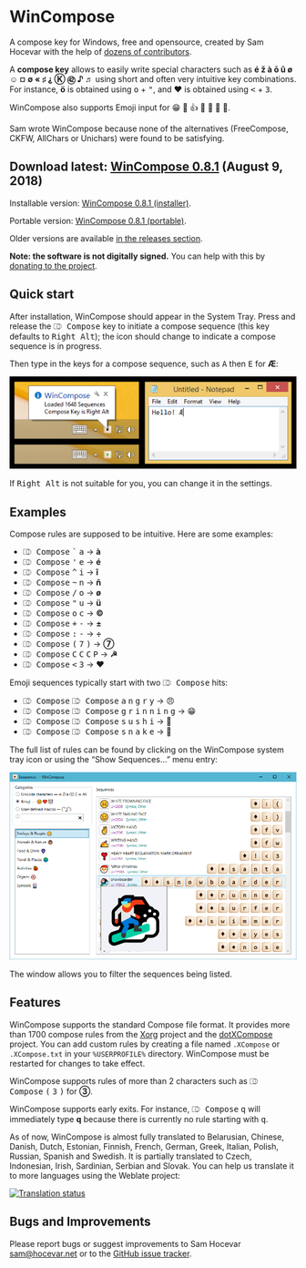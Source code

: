 ﻿WinCompose
==========

A compose key for Windows, free and opensource, created by Sam Hocevar
with the help of [dozens of contributors](https://github.com/samhocevar/wincompose/graphs/contributors).

A **compose key** allows to easily write special characters such as **é
ž à ō û ø ☺ ¤ ∅ « ♯ ⸘ Ⓚ ㊷ ♪ ♬** using short and often
very intuitive key combinations. For instance, **ö** is obtained using
<kbd>o</kbd> + <kbd>"</kbd>, and **♥** is obtained using <kbd>&lt;</kbd>
\+ <kbd>3</kbd>.

WinCompose also supports Emoji input for 😁 👻 👍 💩 🎁 🌹 🐊.

Sam wrote WinCompose because none of the alternatives (FreeCompose,
CKFW, AllChars or Unichars) were found to be satisfying.

Download latest: [WinCompose 0.8.1](https://github.com/samhocevar/wincompose/releases/download/v0.8.1/WinCompose-Setup-0.8.1.exe) (August 9, 2018)
-----------------------------------

Installable version: [WinCompose 0.8.1 (installer)](https://github.com/samhocevar/wincompose/releases/download/v0.8.1/WinCompose-Setup-0.8.1.exe).

Portable version: [WinCompose 0.8.1 (portable)](https://github.com/samhocevar/wincompose/releases/download/v0.8.1/WinCompose-NoInstall-0.8.1.zip).

Older versions are available [in the releases section](https://github.com/samhocevar/wincompose/releases/).

**Note: the software is not digitally signed.** You can help with this by [donating to the project](http://wincompose.info/donate/).

Quick start
-----------

After installation, WinCompose should appear in the System Tray. Press and
release the <kbd>⎄ Compose</kbd> key to initiate a compose sequence (this key
defaults to <kbd>Right Alt</kbd>); the icon should change to indicate a compose
sequence is in progress.

Then type in the keys for a compose sequence, such as <kbd>A</kbd> then
<kbd>E</kbd> for **Æ**:

![Quick Launch](/web/shot1.png)

If <kbd>Right Alt</kbd> is not suitable for you, you can change it in the settings.

Examples
--------

Compose rules are supposed to be intuitive. Here are some examples:

 - <kbd>⎄ Compose</kbd> <kbd>\`</kbd> <kbd>a</kbd> → **à**
 - <kbd>⎄ Compose</kbd> <kbd>'</kbd> <kbd>e</kbd> → **é**
 - <kbd>⎄ Compose</kbd> <kbd>^</kbd> <kbd>i</kbd> → **î**
 - <kbd>⎄ Compose</kbd> <kbd>~</kbd> <kbd>n</kbd> → **ñ**
 - <kbd>⎄ Compose</kbd> <kbd>/</kbd> <kbd>o</kbd> → **ø**
 - <kbd>⎄ Compose</kbd> <kbd>"</kbd> <kbd>u</kbd> → **ü**
 - <kbd>⎄ Compose</kbd> <kbd>o</kbd> <kbd>c</kbd> → **©**
 - <kbd>⎄ Compose</kbd> <kbd>+</kbd> <kbd>-</kbd> → **±**
 - <kbd>⎄ Compose</kbd> <kbd>:</kbd> <kbd>-</kbd> → **÷**
 - <kbd>⎄ Compose</kbd> <kbd>(</kbd> <kbd>7</kbd> <kbd>)</kbd> → **⑦**
 - <kbd>⎄ Compose</kbd> <kbd>C</kbd> <kbd>C</kbd> <kbd>C</kbd> <kbd>P</kbd> → **☭**
 - <kbd>⎄ Compose</kbd> <kbd>&lt;</kbd> <kbd>3</kbd> → **♥**

Emoji sequences typically start with two  <kbd>⎄ Compose</kbd> hits:

 - <kbd>⎄ Compose</kbd> <kbd>⎄ Compose</kbd> <kbd>a</kbd> <kbd>n</kbd> <kbd>g</kbd> <kbd>r</kbd> <kbd>y</kbd> → 😠
 - <kbd>⎄ Compose</kbd> <kbd>⎄ Compose</kbd> <kbd>g</kbd> <kbd>r</kbd> <kbd>i</kbd> <kbd>n</kbd> <kbd>n</kbd> <kbd>i</kbd> <kbd>n</kbd> <kbd>g</kbd> → 😁
 - <kbd>⎄ Compose</kbd> <kbd>⎄ Compose</kbd> <kbd>s</kbd> <kbd>u</kbd> <kbd>s</kbd> <kbd>h</kbd> <kbd>i</kbd> → 🍣
 - <kbd>⎄ Compose</kbd> <kbd>⎄ Compose</kbd> <kbd>s</kbd> <kbd>n</kbd> <kbd>a</kbd> <kbd>k</kbd> <kbd>e</kbd> → 🐍

The full list of rules can be found by clicking on the WinCompose system tray
icon or using the “Show Sequences…” menu entry:

![Sequence List](/web/shot2.png)

The window allows you to filter the sequences being listed.

Features
--------

WinCompose supports the standard Compose file format. It provides more than
1700 compose rules from the [Xorg](http://www.x.org/wiki/) project and the
[dotXCompose](https://github.com/kragen/xcompose) project. You can add custom
rules by creating a file named `.XCompose` or `.XCompose.txt` in your
`%USERPROFILE%` directory. WinCompose must be restarted for changes to take
effect.

WinCompose supports rules of more than 2 characters such as <kbd>⎄ Compose</kbd>
<kbd>(</kbd> <kbd>3</kbd> <kbd>)</kbd> for **③**.

WinCompose supports early exits. For instance, <kbd>⎄ Compose</kbd> <kbd>q</kbd> will
immediately type **q** because there is currently no rule starting with <kbd>q</kbd>.

As of now, WinCompose is almost fully translated to Belarusian, Chinese,
Danish, Dutch, Estonian, Finnish, French, German, Greek, Italian, Polish,
Russian, Spanish and Swedish. It is partially translated to Czech, Indonesian,
Irish, Sardinian, Serbian and Slovak. You can help us translate it to more
languages using the Weblate project:

<a href="https://hosted.weblate.org/engage/wincompose/?utm_source=widget"><img src="https://hosted.weblate.org/widgets/wincompose-287x66-white.png" alt="Translation status" /></a>

Bugs and Improvements
---------------------

Please report bugs or suggest improvements to Sam Hocevar <sam@hocevar.net>
or to the [GitHub issue tracker](https://github.com/samhocevar/wincompose/issues).
